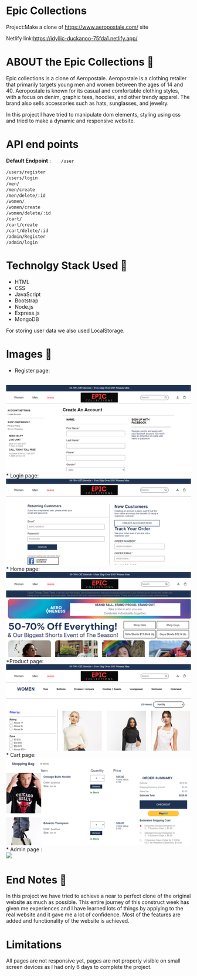 # Epic Collections

Project:Make a clone of https://www.aeropostale.com/ site

Netlify link:https://idyllic-duckanoo-75fda1.netlify.app/

# ABOUT the Epic Collections 🌟

Epic collections is a clone of Aeropostale. Aeropostale is a clothing retailer that primarily targets young men and women between the ages of 14 and 40. Aeropostale is known for its casual and comfortable clothing styles, with a focus on denim, graphic tees, hoodies, and other trendy apparel. The brand also sells accessories such as hats, sunglasses, and jewelry.

In this project I have tried to manipulate dom elements, styling using css and tried to make a dynamic and responsive website.

# API end points

<b>Default Endpoint</b>  : &nbsp;&nbsp;&nbsp;&nbsp;&nbsp; `/user`

    /users/register
    /users/login
    /men/
    /men/create
    /men/delete/:id
    /women/
    /women/create
    /women/delete/:id
    /cart/
    /cart/create
    /cart/delete/:id
    /admin/Register
    /admin/login

# Technolgy Stack Used 🌟
* HTML
* CSS
* JavaScript
* Bootstrap
* Node.js
* Express.js
* MongoDB

For storing user data we also used LocalStorage.

# Images 🌟
* Register page:
<br/>
<img src='/Images/ep1.png'/>
* Login page:
<br/>
<img src='/Images/ep2.png'/>
* Home page:
<br/>
<img src='/Images/ep.home.png'/>
*Product page:
<br/>
<img src='/Images/ep.product.png'/>
* Cart page:
<br/>
<img src='/Images/ep.cart.png'/>
* Admin page :
<br/>
<img src='/Images/Checkout.png'/>

# End Notes  📑
In this project we have tried to achieve a near to perfect clone of the original website as much as possible. This entire journey of this construct week has given me experiences and I have learned lots of things by applying to the real website and it gave me a lot of confidence. Most of the features are added and functionality of the website is achieved.

# Limitations 

All pages are not responsive yet, pages are not properly visible on small screen devices as I had only 6 days to complete the project.

